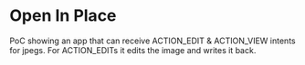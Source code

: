 # Open In Place

PoC showing an app that can receive ACTION_EDIT & ACTION_VIEW intents for jpegs. For ACTION_EDITs it edits the image and writes it back.
